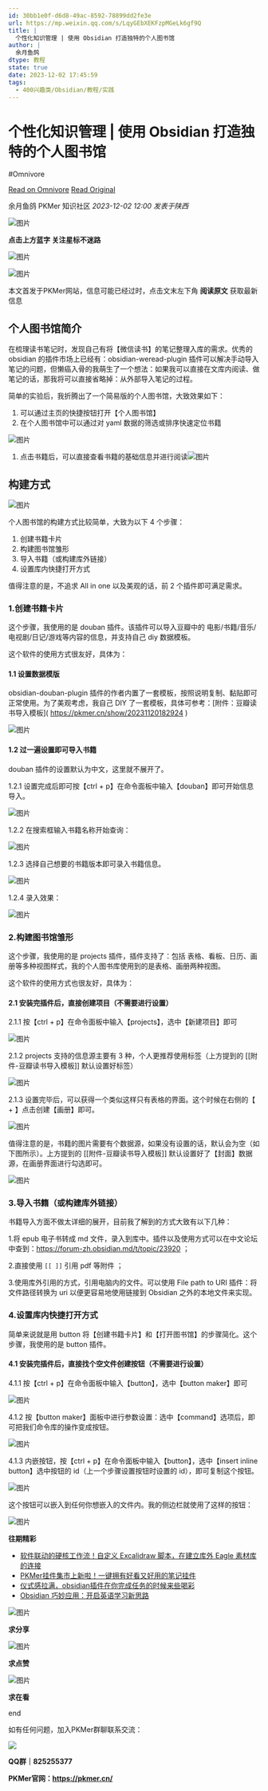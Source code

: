 ```yaml
---
id: 30bb1e0f-d6d8-49ac-8592-78899dd2fe3e
url: https://mp.weixin.qq.com/s/LqyGEbXEKFzpMGeLk6gf9Q
title: |
  个性化知识管理 | 使用 Obsidian 打造独特的个人图书馆
author: |
  余月鱼鸽
dtype: 教程
state: true
date: 2023-12-02 17:45:59
tags:
  - 400兴趣类/Obsidian/教程/实践
---
```



# 个性化知识管理 | 使用 Obsidian 打造独特的个人图书馆
#Omnivore

[Read on Omnivore](https://omnivore.app/me/https-mp-weixin-qq-com-s-lqy-g-eb-xek-fzp-m-ge-lk-6-gf-9-q-18c29eb9201)
[Read Original](https://mp.weixin.qq.com/s/LqyGEbXEKFzpMGeLk6gf9Q)

 余月鱼鸽  PKMer 知识社区 _2023-12-02 12:00_ _发表于陕西_ 

![图片](https://proxy-prod.omnivore-image-cache.app/0x0,sz8mnntouFxVx1eI-FQsErcRg1knPLJhk-BYqzYSOu9o/https://mmbiz.qpic.cn/sz_mmbiz_png/epTcXdtRjfMgAA4zSBvibMChFC6dt45G4od4Zbe7GZY3WQacUvzgrR3ZTbIIFmNmehE3Cux0m1XAo3iaLpxkEWvA/640?wx_fmt=png)

**点击上方蓝字 关注星标不迷路**

![图片](https://proxy-prod.omnivore-image-cache.app/0x0,sz8mnntouFxVx1eI-FQsErcRg1knPLJhk-BYqzYSOu9o/https://mmbiz.qpic.cn/sz_mmbiz_png/epTcXdtRjfMgAA4zSBvibMChFC6dt45G4od4Zbe7GZY3WQacUvzgrR3ZTbIIFmNmehE3Cux0m1XAo3iaLpxkEWvA/640?wx_fmt=png)

![图片](https://proxy-prod.omnivore-image-cache.app/0x0,sK003OSwGLRpYRLTC15Cdi-LtKt17rrGgF-ROTFagYvQ/https://mmbiz.qpic.cn/sz_mmbiz_png/epTcXdtRjfMgAA4zSBvibMChFC6dt45G4cDyRiahrW6hm0jC722Q7tDXF8aNgjDQ8Qicg1I50zLu2GQMTGR7rqr0w/640?wx_fmt=png)

本文首发于PKMer网站，信息可能已经过时，点击文末左下角 **阅读原文** 获取最新信息

## 个人图书馆简介

在梳理读书笔记时，发现自己有将【微信读书】的笔记整理入库的需求。优秀的 obsidian 的插件市场上已经有：obsidian-weread-plugin 插件可以解决手动导入笔记的问题，但懒癌入骨的我萌生了一个想法：如果我可以直接在文库内阅读、做笔记的话，那我将可以直接省略掉：从外部导入笔记的过程。

简单的实验后，我折腾出了一个简易版的个人图书馆，大致效果如下：

1. 可以通过主页的快捷按钮打开【个人图书馆】
2. 在个人图书馆中可以通过对 yaml 数据的筛选或排序快速定位书籍

![图片](https://proxy-prod.omnivore-image-cache.app/0x0,saNe1dxzGn0sEnxg5BpmLmrK3r-WZ-2t6msU95irunNY/https://mmbiz.qpic.cn/sz_mmbiz_png/epTcXdtRjfPnXZnFrD8v9q5Td2H7ib8WTfqyJZelGOWdBAjZ3OzQ3dIZOjiaZF1qeGtAsn6cia8qIdicvMS37Er6jw/640?wx_fmt=png&from=appmsg)

1. 点击书籍后，可以直接查看书籍的基础信息并进行阅读![图片](https://proxy-prod.omnivore-image-cache.app/0x0,s6lpIDkgf8mv2HnJraTD5PFRyQ851pAUkrNGqDF4tJ6s/https://mmbiz.qpic.cn/sz_mmbiz_png/epTcXdtRjfPnXZnFrD8v9q5Td2H7ib8WTHTLC9Te7sMdVkBAvPVjpIT0ohD0ZhjJWRMT6Bf1fICZAdNcmNicCRwQ/640?wx_fmt=png&from=appmsg)

## 构建方式

![图片](https://proxy-prod.omnivore-image-cache.app/0x0,sJQS986mwJJKOjXWbSrmgi9EYIiOJQpiPmpft8rKqJxw/https://mmbiz.qpic.cn/sz_mmbiz_png/epTcXdtRjfPnXZnFrD8v9q5Td2H7ib8WTGBMozzDWZb5n20sfMxBnicJDAKyKSxmoAVwgblIJymF4kmJ7aQjqgFA/640?wx_fmt=png&from=appmsg)

个人图书馆的构建方式比较简单，大致为以下 4 个步骤：

1. 创建书籍卡片
2. 构建图书馆雏形
3. 导入书籍（或构建库外链接）
4. 设置库内快捷打开方式

值得注意的是，不追求 All in one 以及美观的话，前 2 个插件即可满足需求。

### 1.创建书籍卡片

这个步骤，我使用的是 douban 插件。该插件可以导入豆瓣中的 电影/书籍/音乐/电视剧/日记/游戏等内容的信息，并支持自己 diy 数据模板。

这个软件的使用方式很友好，具体为：

#### 1.1 设置数据模版

obsidian-douban-plugin 插件的作者内置了一套模板，按照说明复制、黏贴即可正常使用。为了美观考虑，我自己 DIY 了一套模板，具体可参考：\[附件：豆瓣读书导入模板\]( https://pkmer.cn/show/20231120182924 )

![图片](https://proxy-prod.omnivore-image-cache.app/0x0,sJQS986mwJJKOjXWbSrmgi9EYIiOJQpiPmpft8rKqJxw/https://mmbiz.qpic.cn/sz_mmbiz_png/epTcXdtRjfPnXZnFrD8v9q5Td2H7ib8WTGBMozzDWZb5n20sfMxBnicJDAKyKSxmoAVwgblIJymF4kmJ7aQjqgFA/640?wx_fmt=png&from=appmsg)

#### 1.2 过一遍设置即可导入书籍

douban 插件的设置默认为中文，这里就不展开了。

1.2.1 设置完成后即可按【ctrl + p】在命令面板中输入【douban】即可开始信息导入。

![图片](https://proxy-prod.omnivore-image-cache.app/0x0,ssTdGTVnpPopeIrQX6wXiRuwd8afkXYQSRtwTKioZ5tA/https://mmbiz.qpic.cn/sz_mmbiz_png/epTcXdtRjfPnXZnFrD8v9q5Td2H7ib8WT4DW1NFQiaEiatEIvBMmmOibgIoTIvicO1k8JTAE0kBYSw0ryW0WtuEjqtQ/640?wx_fmt=png&from=appmsg)

1.2.2 在搜索框输入书籍名称开始查询：

![图片](https://proxy-prod.omnivore-image-cache.app/0x0,sMui39hv-N4zplCPTgAYWG3QXJhV2pVmF_7GuuohtmCM/https://mmbiz.qpic.cn/sz_mmbiz_png/epTcXdtRjfPnXZnFrD8v9q5Td2H7ib8WTxIfciadjIcflAHMKfFk0ad1cSTvm4aFIgnWJPiaYlmZ5UuNDard3jdMg/640?wx_fmt=png&from=appmsg)

1.2.3 选择自己想要的书籍版本即可录入书籍信息。

![图片](https://proxy-prod.omnivore-image-cache.app/0x0,sgRKZrMkWy-VYjyqP0Py4ugo__Xdsw7Z5wDCapktRIQs/https://mmbiz.qpic.cn/sz_mmbiz_png/epTcXdtRjfPnXZnFrD8v9q5Td2H7ib8WTwdJqhwCLDESUFbQ4vGC2BgnciavArLETDxOE7be97jOYwhciblnRd5CQ/640?wx_fmt=png&from=appmsg)

1.2.4 录入效果：

![图片](https://proxy-prod.omnivore-image-cache.app/0x0,s6lpIDkgf8mv2HnJraTD5PFRyQ851pAUkrNGqDF4tJ6s/https://mmbiz.qpic.cn/sz_mmbiz_png/epTcXdtRjfPnXZnFrD8v9q5Td2H7ib8WTHTLC9Te7sMdVkBAvPVjpIT0ohD0ZhjJWRMT6Bf1fICZAdNcmNicCRwQ/640?wx_fmt=png&from=appmsg)

### 2.构建图书馆雏形

这个步骤，我使用的是 projects 插件，插件支持了：包括 表格、看板、日历、画册等多种视图样式，我的个人图书库使用到的是表格、画册两种视图。

这个软件的使用方式也很友好，具体为：

#### 2.1 安装完插件后，直接创建项目（不需要进行设置）

2.1.1 按【ctrl + p】在命令面板中输入【projects】，选中【新建项目】即可

![图片](https://proxy-prod.omnivore-image-cache.app/0x0,saDf6gzUs5-Ah46PmiQu4lBc2n6kjwJJWIvxJWRgR740/https://mmbiz.qpic.cn/sz_mmbiz_png/epTcXdtRjfPnXZnFrD8v9q5Td2H7ib8WTILExUJa2JlhmbpYAicF4xbUJ3zTUibnRnncE3Q4eNcuFtMTwMt8AWubw/640?wx_fmt=png&from=appmsg)

2.1.2 projects 支持的信息源主要有 3 种，个人更推荐使用标签（上方提到的 \[\[附件-豆瓣读书导入模板\]\] 默认设置好标签）

![图片](https://proxy-prod.omnivore-image-cache.app/0x0,svf2U9nF2o4Y22jjwHveUxkY4u4YJh0hzL977wk8WCjM/https://mmbiz.qpic.cn/sz_mmbiz_png/epTcXdtRjfPnXZnFrD8v9q5Td2H7ib8WT1odHicVy98hsM6ea4ibFbMymiaFgpkNBic5w1H7FRTcsqMuTibCQvTGhC9w/640?wx_fmt=png&from=appmsg)

2.1.3 设置完毕后，可以获得一个类似这样只有表格的界面。这个时候在右侧的【 + 】点击创建【画册】即可。

![图片](https://proxy-prod.omnivore-image-cache.app/0x0,sO64UtPsMKVIxetUY_GitIBFNZi-jw7MZbGPRMXxLnmQ/https://mmbiz.qpic.cn/sz_mmbiz_png/epTcXdtRjfPnXZnFrD8v9q5Td2H7ib8WTkwHBKYicmZb4WNcGqOOwBQiba2F7824TcuUDBrS4PS0ZsaQDY5sBIplA/640?wx_fmt=png&from=appmsg)

值得注意的是，书籍的图片需要有个数据源，如果没有设置的话，默认会为空（如下图所示）。上方提到的 \[\[附件-豆瓣读书导入模板\]\] 默认设置好了【封面】数据源，在画册界面进行勾选即可。

![图片](https://proxy-prod.omnivore-image-cache.app/0x0,s9kUJMmYOl4-zbLwB3xDCAR8tp57ETgXdRXaA-HHYHBY/https://mmbiz.qpic.cn/sz_mmbiz_png/epTcXdtRjfPnXZnFrD8v9q5Td2H7ib8WTgVSeK4zKibdspIOD2mGSGXzPwPrVjR9XlatJQrUNIWt6BDxzOCy1tBg/640?wx_fmt=png&from=appmsg)

### 3.导入书籍（或构建库外链接）

书籍导入方面不做太详细的展开，目前我了解到的方式大致有以下几种：

1.将 epub 电子书转成 md 文件，录入到库中。插件以及使用方式可以在中文论坛中查到：https://forum-zh.obsidian.md/t/topic/23920 ；

2.直接使用 `[[ ]]` 引用 pdf 等附件 ；

3.使用库外引用的方式，引用电脑内的文件。可以使用 File path to URI 插件：将文件路径转换为 uri 以便更容易地使用链接到 Obsidian 之外的本地文件来实现。

### 4.设置库内快捷打开方式

简单来说就是用 button 将【创建书籍卡片】和【打开图书馆】的步骤简化。这个步骤，我使用的是 button 插件。

#### 4.1 安装完插件后，直接找个空文件创建按钮（不需要进行设置）

4.1.1 按【ctrl + p】在命令面板中输入【button】，选中【button maker】即可

![图片](https://proxy-prod.omnivore-image-cache.app/0x0,sYrFDP4_vE3MMN8pzAMP0kzHfUBUCsPZ6ETJo4Gwpcu8/https://mmbiz.qpic.cn/sz_mmbiz_png/epTcXdtRjfPnXZnFrD8v9q5Td2H7ib8WTP06fB8Kp192oIT4JHh2zBoO36Z9hHHKWPUibetF882l9vZzsMMUiardQ/640?wx_fmt=png&from=appmsg)

4.1.2 按【button maker】面板中进行参数设置：选中【command】选项后，即可把我们命令库的操作变成按钮。

![图片](https://proxy-prod.omnivore-image-cache.app/0x0,s1Ty9pUyYf4qSFrjWFpjHp2Z6J85U1jg-lAYAGbMtGNQ/https://mmbiz.qpic.cn/sz_mmbiz_png/epTcXdtRjfPnXZnFrD8v9q5Td2H7ib8WTHUe8W5sIIAm8NYSGWpWSdApvjYztSd5QdtJbASkDelKOoiaGbE40KFA/640?wx_fmt=png&from=appmsg)

4.1.3 内嵌按钮，按【ctrl + p】在命令面板中输入【button】，选中【insert inline button】选中按钮的 id（上一个步骤设置按钮时设置的 id），即可复制这个按钮。

![图片](https://proxy-prod.omnivore-image-cache.app/0x0,s1HhO5WPTSal2C7xA0djoUv8tsPim4hg5g81VRwvcJKc/https://mmbiz.qpic.cn/sz_mmbiz_png/epTcXdtRjfPnXZnFrD8v9q5Td2H7ib8WTYQ0mkwibqb690kLR0cfND7CPBGSl4hFoCFClicrNCYKS4nNjOqTSxkDg/640?wx_fmt=png&from=appmsg)

这个按钮可以嵌入到任何你想嵌入的文件内。我的侧边栏就使用了这样的按钮：

![图片](https://proxy-prod.omnivore-image-cache.app/0x0,sDV5q6EIc1vEP1NBnBkXNitLO539eBFZ0zeqZADbUEyU/https://mmbiz.qpic.cn/sz_mmbiz_png/epTcXdtRjfPnXZnFrD8v9q5Td2H7ib8WTYNDrx0kCvXtpib2iakEsKk1RM8Lwwiap9EgCJDM3I0rhibvCmTbanibra8Q/640?wx_fmt=png&from=appmsg)

  
**往期精彩**

* [软件联动的硬核工作流！自定义 Excalidraw 脚本，在建立库外 Eagle 素材库的连接](http://mp.weixin.qq.com/s?%5F%5Fbiz=MzkzNTUyMTgwMA==&mid=2247484870&idx=1&sn=8a3834aed35e3987ae59885cebfb0cfe&chksm=c2adfea1f5da77b7ce69ae97b76082b9af7c3652d25b606972de17a5a0a0d54686a8ffd1191d&scene=21#wechat%5Fredirect)
* [PKMer挂件集市上新啦！一键拥有好看又好用的笔记挂件](http://mp.weixin.qq.com/s?%5F%5Fbiz=MzkzNTUyMTgwMA==&mid=2247484870&idx=2&sn=913c5c27acb0eacd864c6c6d300c48a7&chksm=c2adfea1f5da77b7f59da45f752a88a79c7f05fe0d269705a1f5b3dfb6d965dcb3744b326dc8&scene=21#wechat%5Fredirect)
* [仪式感拉满，obsidian插件在你完成任务的时候来些喝彩](http://mp.weixin.qq.com/s?%5F%5Fbiz=MzkzNTUyMTgwMA==&mid=2247484772&idx=1&sn=f7c8e80089e77a9326a97533842e262b&chksm=c2adfe03f5da7715acdbf9b55896ceb3a1ba77879702739363c607a9b4f69e28b395ec480f81&scene=21#wechat%5Fredirect)
* [Obsidian 巧妙应用：开启英语学习新思路](http://mp.weixin.qq.com/s?%5F%5Fbiz=MzkzNTUyMTgwMA==&mid=2247484391&idx=1&sn=fc286d3299ddf5a65584f58fe887b51a&chksm=c2adf880f5da7196ca6ef4927b4f1761412382ac6740ce29f7b94c2df1e0a1ccb273a747c65b&scene=21#wechat%5Fredirect)

![图片](https://proxy-prod.omnivore-image-cache.app/0x0,sguOUFLamLG6AckIuOlqibizq3_dLAX1E6ZcDAx30HHc/https://mmbiz.qpic.cn/sz_mmbiz_gif/epTcXdtRjfMgAA4zSBvibMChFC6dt45G4FahVknzZOtyialibXqJ7HCvy2hmB305FQK9o5TOmCuVSywLzE16zOjibQ/640?wx_fmt=gif)

**求分享**

![图片](https://proxy-prod.omnivore-image-cache.app/0x0,sguOUFLamLG6AckIuOlqibizq3_dLAX1E6ZcDAx30HHc/https://mmbiz.qpic.cn/sz_mmbiz_gif/epTcXdtRjfMgAA4zSBvibMChFC6dt45G4FahVknzZOtyialibXqJ7HCvy2hmB305FQK9o5TOmCuVSywLzE16zOjibQ/640?wx_fmt=gif)

**求点赞**

![图片](https://proxy-prod.omnivore-image-cache.app/0x0,sguOUFLamLG6AckIuOlqibizq3_dLAX1E6ZcDAx30HHc/https://mmbiz.qpic.cn/sz_mmbiz_gif/epTcXdtRjfMgAA4zSBvibMChFC6dt45G4FahVknzZOtyialibXqJ7HCvy2hmB305FQK9o5TOmCuVSywLzE16zOjibQ/640?wx_fmt=gif)

**求在看**

end  

如有任何问题，加入PKMer群聊联系交流：  

![](https://proxy-prod.omnivore-image-cache.app/0x0,sjt01iZ_gv1vFdz3VEZNy4_qs0XjL1Bx5s81DW6JexOI/https://mmbiz.qpic.cn/sz_mmbiz_png/epTcXdtRjfMgAA4zSBvibMChFC6dt45G4dynCwEv94dWatxcPGTAqHhlvPDuPWa5eud7nPmASaoUZALW2TIkmgg/640?wx_fmt=png)

**QQ群｜825255377**

**PKMer官网：https://pkmer.cn/**



